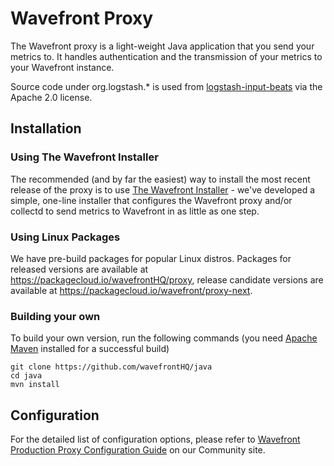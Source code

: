# Wavefront Proxy

The Wavefront proxy is a light-weight Java application that you send your metrics to. It handles authentication and the transmission of your metrics to your Wavefront instance.

Source code under org.logstash.* is used from
 [logstash-input-beats](https://github.com/logstash-plugins/logstash-input-beats) via the Apache 2.0 license.

## Installation

### Using The Wavefront Installer

The recommended (and by far the easiest) way to install the most recent release of the proxy is to use [The Wavefront Installer](https://community.wavefront.com/docs/DOC-1161) - we've developed a simple, one-line installer that configures the Wavefront proxy and/or collectd to send metrics to Wavefront in as little as one step.

### Using Linux Packages

We have pre-build packages for popular Linux distros. Packages for released versions are available at https://packagecloud.io/wavefrontHQ/proxy, release candidate versions are available at https://packagecloud.io/wavefront/proxy-next.

### Building your own

To build your own version, run the following commands (you need [Apache Maven](https://maven.apache.org) installed for a successful build)

```
git clone https://github.com/wavefrontHQ/java
cd java
mvn install
```

## Configuration

For the detailed list of configuration options, please refer to [Wavefront Production Proxy Configuration Guide](https://community.wavefront.com/docs/DOC-1034) on our Community site.
